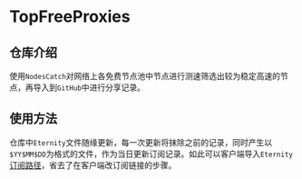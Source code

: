 # TopFreeProxies
## 仓库介绍

使用`NodesCatch`对网络上各免费节点池中节点进行测速筛选出较为稳定高速的节点，再导入到`GitHub`中进行分享记录。

## 使用方法

仓库中`Eternity`文件随缘更新，每一次更新将抹除之前的记录，同时产生以`$YY$MM$DD`为格式的文件，作为当日更新订阅记录。如此可以客户端导入`Eternity`[订阅路径](https://github.com/alanbobs999/TopProxies/blob/main/Eternity)，省去了在客户端改订阅链接的步骤。
